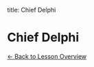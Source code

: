 title: Chief Delphi
<h1 class="lesson-title">Chief Delphi</h1>
<p class="lesson-subtitle">
  <a href="/design/reading/" class="lesson-back-inline">← Back to Lesson Overview</a>
</p>